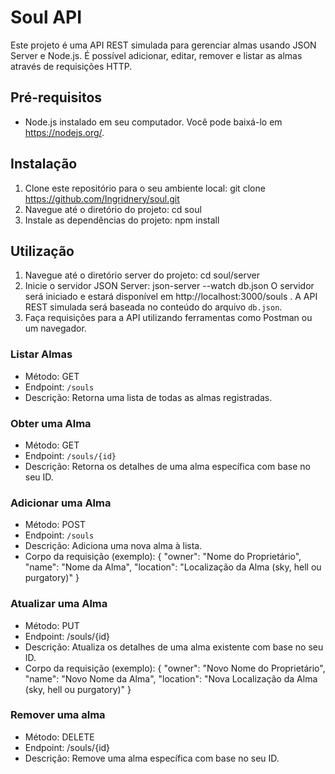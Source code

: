 # Soul API

Este projeto é uma API REST simulada para gerenciar almas usando JSON Server e Node.js. É possível adicionar, editar, remover e listar as almas através de requisições HTTP.

## Pré-requisitos

- Node.js instalado em seu computador. Você pode baixá-lo em https://nodejs.org/.

## Instalação

1. Clone este repositório para o seu ambiente local: git clone https://github.com/Ingridnery/soul.git
2. Navegue até o diretório do projeto: cd soul
3. Instale as dependências do projeto: npm install

## Utilização

1. Navegue até o diretório server do projeto: cd soul/server
2. Inicie o servidor JSON Server: json-server --watch db.json
    O servidor será iniciado e estará disponível em http://localhost:3000/souls . A API REST simulada será baseada no conteúdo do arquivo `db.json`.
3. Faça requisições para a API utilizando ferramentas como Postman ou um navegador.

### Listar Almas

- Método: GET
- Endpoint: `/souls`
- Descrição: Retorna uma lista de todas as almas registradas.

### Obter uma Alma

- Método: GET
- Endpoint: `/souls/{id}`
- Descrição: Retorna os detalhes de uma alma específica com base no seu ID.

### Adicionar uma Alma

- Método: POST
- Endpoint: `/souls`
- Descrição: Adiciona uma nova alma à lista.
- Corpo da requisição (exemplo):
{
 "owner": "Nome do Proprietário",
 "name": "Nome da Alma",
 "location": "Localização da Alma (sky, hell ou purgatory)"
}

### Atualizar uma Alma

- Método: PUT
- Endpoint: /souls/{id}
- Descrição: Atualiza os detalhes de uma alma existente com base no seu ID.
- Corpo da requisição (exemplo):
{
  "owner": "Novo Nome do Proprietário",
  "name": "Novo Nome da Alma",
  "location": "Nova Localização da Alma (sky, hell ou purgatory)"
}

### Remover uma alma

- Método: DELETE
- Endpoint: /souls/{id}
- Descrição: Remove uma alma específica com base no seu ID.





